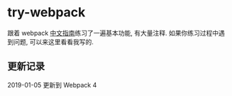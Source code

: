 # try-webpack

跟着 webpack [中文指南](https://doc.webpack-china.org/guides/getting-started/)练习了一遍基本功能, 有大量注释. 如果你练习过程中遇到问题, 可以来这里看看我写的.

## 更新记录

2019-01-05 更新到 Webpack 4
